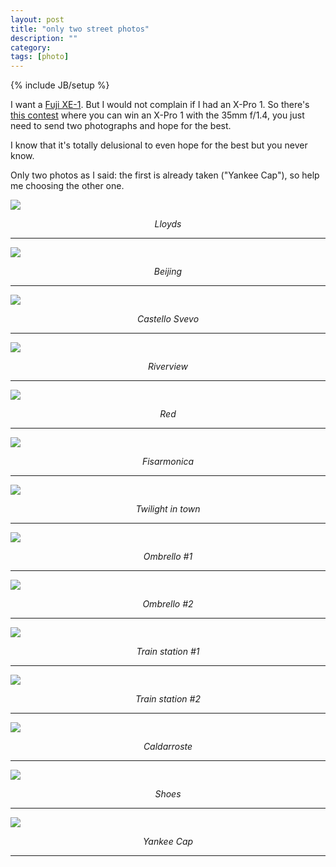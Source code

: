 ```yaml
---
layout: post
title: "only two street photos"
description: ""
category: 
tags: [photo]
---
```

{% include JB/setup %}

I want a [Fuji XE-1](http://aadm.github.com/2012-12-17-fuji-test-day.html). But I would not complain if I had an X-Pro 1. So there's [this contest](http://www.streetsofchrome.com/) where you can win an X-Pro 1 with the 35mm f/1.4, you just need to send two photographs and hope for the best.

I know that it's totally delusional to even hope for the best but you never know.

Only two photos as I said: the first is already taken ("Yankee Cap"), so help me choosing the other one.


![](https://dl.dropbox.com/u/179731/Lloyds_04_uomo.jpg)
<i><center>Lloyds</center></i>

*** 

![](https://dl.dropbox.com/u/179731/_DSC8831.jpg)
<i><center>Beijing</center></i>

*** 

![](https://dl.dropbox.com/u/179731/_D7K0544.jpg)
<i><center>Castello Svevo</center></i>

*** 

![](https://dl.dropbox.com/u/179731/_1070820.jpg)
<i><center>Riverview</center></i>

*** 

![](https://dl.dropbox.com/u/179731/_D7K3030.jpg)
<i><center>Red</center></i>

*** 

![](https://dl.dropbox.com/u/179731/_D7K2206.jpg)
<i><center>Fisarmonica</center></i>

*** 

![](https://dl.dropbox.com/u/179731/_D7K2686.jpg)
<i><center>Twilight in town</center></i>

*** 

![](https://dl.dropbox.com/u/179731/_1070885.jpg)
<i><center>Ombrello #1</center></i>

*** 

![](https://dl.dropbox.com/u/179731/_DSC6224.jpg)
<i><center>Ombrello #2</center></i>

*** 

![](https://dl.dropbox.com/u/179731/_D7K2001.jpg)
<i><center>Train station #1</center></i>

*** 

![](https://dl.dropbox.com/u/179731/_D7K1984.jpg)
<i><center>Train station #2</center></i>

*** 

![](https://dl.dropbox.com/u/179731/img_TX400_03_12.jpg)
<i><center>Caldarroste</center></i>

*** 

![](https://dl.dropbox.com/u/179731/usa1997_092.jpg)
<i><center>Shoes</center></i>

*** 

![](https://dl.dropbox.com/u/179731/usa1997_022.jpg)
<i><center>Yankee Cap</center></i>

*** 